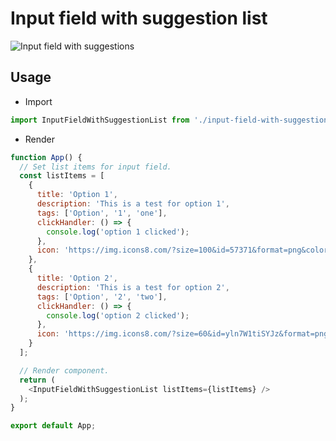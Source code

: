 # Input field with suggestion list
![Input field with suggestions](https://i.ibb.co/HhzDLc8/Input-field-with-suggestions.png)


## Usage
* Import
```js
import InputFieldWithSuggestionList from './input-field-with-suggestion-list';
```

* Render
```js
function App() {
  // Set list items for input field.
  const listItems = [
    {
      title: 'Option 1',
      description: 'This is a test for option 1',
      tags: ['Option', '1', 'one'],
      clickHandler: () => {
        console.log('option 1 clicked');
      },
      icon: 'https://img.icons8.com/?size=100&id=57371&format=png&color=000000'
    },
    {
      title: 'Option 2',
      description: 'This is a test for option 2',
      tags: ['Option', '2', 'two'],
      clickHandler: () => {
        console.log('option 2 clicked');
      },
      icon: 'https://img.icons8.com/?size=60&id=yln7W1tiSYJz&format=png'
    }
  ];

  // Render component.
  return (
    <InputFieldWithSuggestionList listItems={listItems} />
  );
}

export default App;
```
